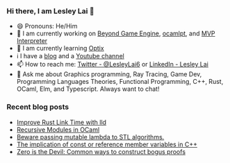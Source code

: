 ### Hi there, I am Lesley Lai 👋
- 😄 Pronouns: He/Him
- 🚧 I am currently working on [Beyond Game Engine](https://github.com/Beyond-Engine/Beyond-Game-Engine), [ocamlpt](https://github.com/LesleyLai/ocamlpt), and [MVP Interpreter
](https://github.com/LesleyLai/mvp)
- 📖 I am currently learning [Optix](https://developer.nvidia.com/optix)
- ℹ️ I have a [blog](https://lesleylai.info/) and a [Youtube channel](https://www.youtube.com/channel/UCw6w2apOo7DuUoDz0vHAVxQ)
- 📫 How to reach me: [Twitter - @LesleyLai6](https://twitter.com/LesleyLai6) or [LinkedIn - Lesley Lai](https://www.linkedin.com/in/lesley-lai/)
- 💬 Ask me about Graphics programming, Ray Tracing, Game Dev, Programming Languages Theories, Functional Programming, C++, Rust, OCaml, Elm, and Typescript. Always want to chat!

### Recent blog posts
<!-- BLOG-POST-LIST:START -->
- [Improve Rust Link Time with lld](https://www.lesleylai.info/en/improve-rust-link-time-with-lld)
- [Recursive Modules in OCaml](https://www.lesleylai.info/en/recursive_modules_in_ocaml)
- [Beware passing mutable lambda to STL algorithms.](https://www.lesleylai.info/en/mutable-lambda-in-algorithms)
- [The implication of const or reference member variables in C++](https://www.lesleylai.info/en/const-and-reference-member-variables)
- [Zero is the Devil: Common ways to construct bogus proofs](https://www.lesleylai.info/en/zero-is-the-devil)
<!-- BLOG-POST-LIST:END -->
